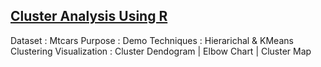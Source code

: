 ## [Cluster Analysis Using R](https://nbviewer.jupyter.org/github/zydusss/ClusterAnalysis/blob/master/Cluster_Analysis.html) 

Dataset : Mtcars
Purpose : Demo
Techniques : Hierarichal & KMeans Clustering
Visualization : Cluster Dendogram | Elbow Chart | Cluster Map
